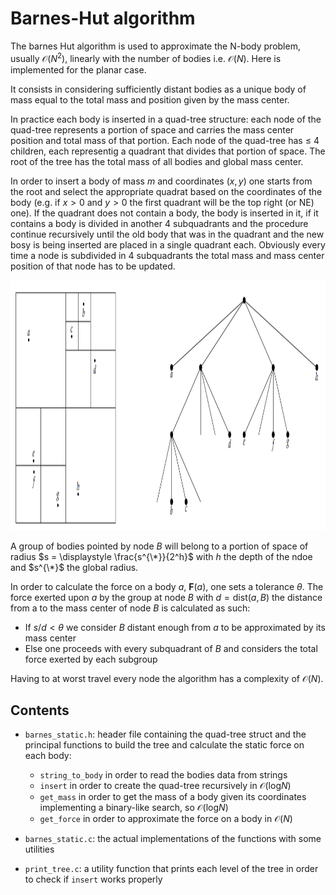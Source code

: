 # **Barnes-Hut algorithm**

The barnes Hut algorithm is used to approximate the N-body problem, usually $\mathcal{O}(N^2)$, linearly with the number of bodies i.e. $\mathcal{O}(N)$. Here is implemented for the planar case.

It consists in considering sufficiently distant bodies as a unique body of mass equal to the total mass and position given by the mass center.

In practice each body is inserted in a quad-tree structure: each node of the quad-tree represents a portion of space and carries the mass center position and total mass of that portion. Each node of the quad-tree has $\leq$ 4 children, each representig a quadrant that divides that portion of space. The root of the tree has the total mass of all bodies and global mass center.

In order to insert a body of mass $m$ and coordinates $(x,y)$ one starts from the root and select the appropriate quadrat based on the coordinates of the body (e.g. if $x>0$ and $y>0$ the first quadrant will be the top right (or NE) one). If the quadrant does not contain a body, the body is inserted in it, if it contains a body is divided in another 4 subquadrants and the procedure continue recursively until the old body that was in the quadrant and the new bosy is being inserted are placed in a single quadrant each. Obviously every time a node is subdivided in 4 subquadrants the total mass and mass center position of that node has to be updated.

<img src='images/quadrants_tree.png' height='400' width='900'>

A group of bodies pointed by node $B$ will belong to a portion of space of radius $s = \displaystyle \frac{s^{\*}}{2^h}$ with $h$ the depth of the ndoe and $s^{\*}$ the global radius.

In order to calculate the force on a body $a$, $\boldsymbol{F}(a)$, one sets a tolerance $\theta$. The force exerted upon $a$ by the group at node $B$ with $d = \textrm{dist}(a,B)$ the distance from a to the mass center of node $B$ is calculated as such:

* If $s/d < \theta$ we consider $B$ distant enough from $a$ to be approximated by its mass center
* Else one proceeds with every subquadrant of $B$ and considers the total force exerted by each subgroup

Having to at worst travel every node the algorithm has a complexity of $\mathcal{O}(N)$.

## **Contents**

* `barnes_static.h`: header file containing the quad-tree struct and the principal functions to build the tree and calculate the static force on each body:

    * `string_to_body` in order to read the bodies data from strings
    * `insert` in order to create the quad-tree recursively in $\mathcal{O}(\textrm{log}N)$
    * `get_mass` in order to get the mass of a body given its coordinates implementing a binary-like search, so $\mathcal{O}(\textrm{log}N)$
    * `get_force` in order to approximate the force on a body in $\mathcal{O}(N)$

* `barnes_static.c`: the actual implementations of the functions with some utilities

* `print_tree.c`: a utility function that prints each level of the tree in order to check if `insert` works properly
